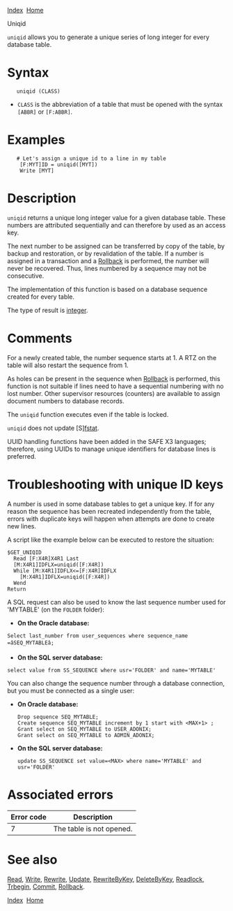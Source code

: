 [Index](index.html)  [Home](getting-started_home.html)

Uniqid

`uniqid` allows you to generate a unique series of long integer for every database table.

# Syntax

```
   uniqid (CLASS)
```

* `CLASS` is the abbreviation of a table that must be opened with the syntax `[ABBR]` or `[F:ABBR]`.

# Examples

```
   # Let's assign a unique id to a line in my table
    [F:MYT]ID = uniqid([MYT])
    Write [MYT]
```

# Description

`uniqid` returns a unique long integer value for a given database table. These numbers are attributed sequentially and can therefore by used as an access key.

The next number to be assigned can be transferred by copy of the table, by backup and restoration, or by revalidation of the table. If a number is assigned in a transaction and a [Rollback](4gl_rollback.html) is performed, the number will never be recovered. Thus, lines numbered by a sequence may not be consecutive.

The implementation of this function is based on a database sequence created for every table.

The type of result is [integer](4gl_integer.html).

# Comments

For a newly created table, the number sequence starts at 1. A RTZ on the table will also restart the sequence from 1.

As holes can be present in the sequence when [Rollback](4gl_rollback.html) is performed, this function is not suitable if lines need to have a sequential numbering with no lost number. Other supervisor resources (counters) are available to assign document numbers to database records.

The `uniqid` function executes even if the table is locked.

`uniqid` does not update [S][fstat](4gl_fstat.html).

UUID handling functions have been added in the SAFE X3 languages; therefore, using UUIDs to manage unique identifiers for database lines is preferred.

# Troubleshooting with unique ID keys

A number is used in some database tables to get a unique key. If for any reason the sequence has been recreated independently from the table, errors with duplicate keys will happen when attempts are done to create new lines.

A script like the example below can be executed to restore the situation:

```
$GET_UNIQID
  Read [F:X4R]X4R1 Last
  [M:X4R1]IDFLX=uniqid([F:X4R])
  While [M:X4R1]IDFLX<=[F:X4R]IDFLX
    [M:X4R1]IDFLX=uniqid([F:X4R])
  Wend
Return
```

  
A SQL request can also be used to know the last sequence number used for 'MYTABLE' (on the `FOLDER` folder):

* **On the Oracle database:**

```
Select last_number from user_sequences where sequence_name =âSEQ_MYTABLEâ;
```

* **On the SQL server database:**

```
select value from SS_SEQUENCE where usr='FOLDER' and name='MYTABLE'
```

You can also change the sequence number through a database connection, but you must be connected as a single user:

* **On Oracle database:**

  ```
  Drop sequence SEQ_MYTABLE;
  Create sequence SEQ_MYTABLE increment by 1 start with <MAX+1> ;
  Grant select on SEQ_MYTABLE to USER_ADONIX;
  Grant select on SEQ_MYTABLE to ADMIN_ADONIX;
  ```
* **On the SQL server database:**

  ```
  update SS_SEQUENCE set value=<MAX> where name='MYTABLE' and usr='FOLDER'
  ```

# Associated errors

| Error code | Description |
| --- | --- |
| 7 | The table is not opened. |

# See also

[Read](4gl_read.html), [Write](4gl_write.html), [Rewrite](4gl_rewrite.html), [Update](4gl_update.html), [RewriteByKey](4gl_rewritebykey.html), [DeleteByKey](4gl_deletebykey.html), [Readlock](4gl_readlock.html), [Trbegin](4gl_trbegin.html), [Commit](4gl_commit.html), [Rollback](4gl_rollback.html).

  

[Index](index.html)  [Home](getting-started_home.html)